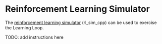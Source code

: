 # Reinforcement Learning Simulator

The [reinforcement learning simulator](https://github.com/VowpalWabbit/reinforcement_learning/tree/master/examples/rl_sim_cpp) (rl_sim_cpp) can be used to exercise the Learning Loop.

TODO: add instructions here